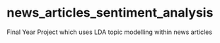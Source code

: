 # news_articles_sentiment_analysis
Final Year Project which uses LDA topic modelling within news articles
